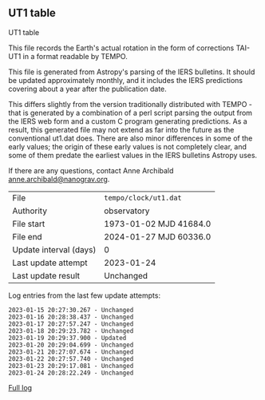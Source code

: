 
## UT1 table

UT1 table

This file records the Earth's actual rotation in the form of
corrections TAI-UT1 in a format readable by TEMPO.

This file is generated from Astropy's parsing of the IERS
bulletins. It should be updated approximately monthly, and it
includes the IERS predictions covering about a year after the
publication date.

This differs slightly from the version traditionally distributed
with TEMPO - that is generated by a combination of a perl script
parsing the output from the IERS web form and a custom C program
generating predictions. As a result, this generated file may not
extend as far into the future as the conventional ut1.dat does.
There are also minor differences in some of the early values; the
origin of these early values is not completely clear, and some of
them predate the earliest values in the IERS bulletins Astropy uses.

If there are any questions, contact Anne Archibald
<anne.archibald@nanograv.org>.

|     |     |
|:--- |:--- |
| File | `tempo/clock/ut1.dat` |
| Authority | observatory |
| File start | 1973-01-02 MJD 41684.0 |
| File end | 2024-01-27 MJD 60336.0 |
| Update interval (days) | 0 |
| Last update attempt | 2023-01-24 |
| Last update result | Unchanged |

Log entries from the last few update attempts:
```
2023-01-15 20:27:30.267 - Unchanged
2023-01-16 20:28:38.437 - Unchanged
2023-01-17 20:27:57.247 - Unchanged
2023-01-18 20:29:23.782 - Unchanged
2023-01-19 20:29:37.900 - Updated
2023-01-20 20:29:04.699 - Unchanged
2023-01-21 20:27:07.674 - Unchanged
2023-01-22 20:27:57.740 - Unchanged
2023-01-23 20:29:17.081 - Unchanged
2023-01-24 20:28:22.249 - Unchanged
```
[Full log](https://raw.githubusercontent.com/ipta/pulsar-clock-corrections/main/log/tempo/clock/ut1.dat.log)
